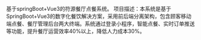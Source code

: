 基于springBoot+Vue3的符源餐厅点餐系统。
项目描述：本系统是基于SpringBoot+Vue3的数字化餐饮解决方案，采用前后端分离架构，包含顾客移动端点餐、餐厅管理后台两大终端。系统通过登录小程序，智能点餐、实时订单推送等功能，提升餐厅运营效率40%以上，降低人力成本30%。
